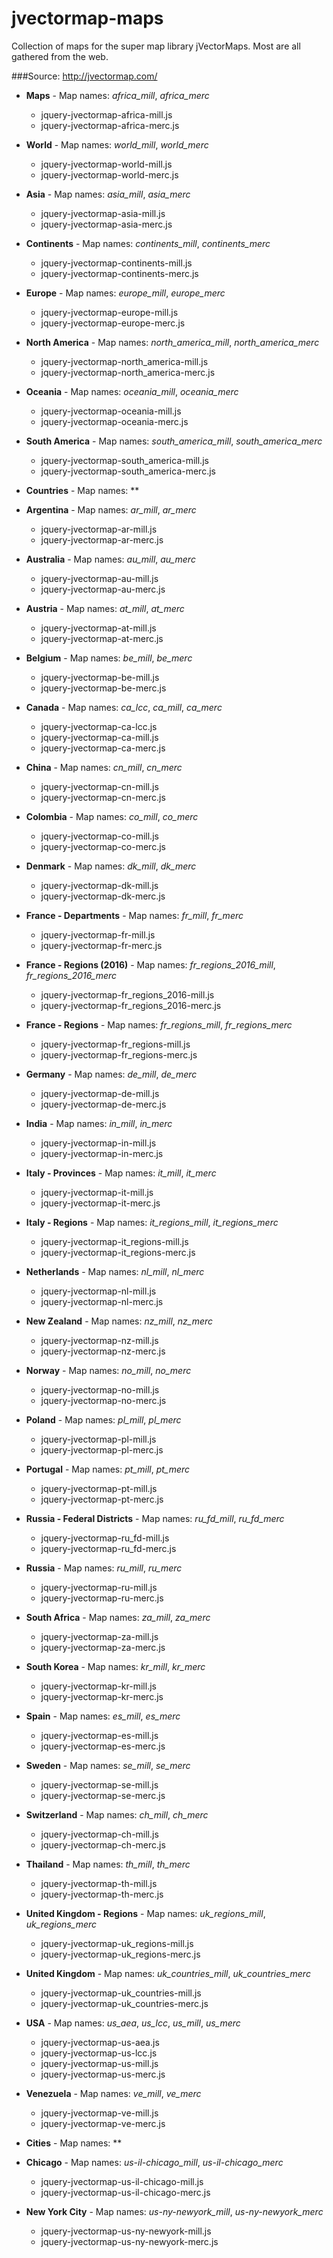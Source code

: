 # jvectormap-maps
Collection of maps for the super map library jVectorMaps. Most are all gathered from the web.


###Source: http://jvectormap.com/

- **Maps** - Map names: *africa_mill*, *africa_merc*
  - jquery-jvectormap-africa-mill.js
  - jquery-jvectormap-africa-merc.js

- **World** - Map names: *world_mill*, *world_merc*
  - jquery-jvectormap-world-mill.js
  - jquery-jvectormap-world-merc.js

- **Asia** - Map names: *asia_mill*, *asia_merc*
  - jquery-jvectormap-asia-mill.js
  - jquery-jvectormap-asia-merc.js

- **Continents** - Map names: *continents_mill*, *continents_merc*
  - jquery-jvectormap-continents-mill.js
  - jquery-jvectormap-continents-merc.js

- **Europe** - Map names: *europe_mill*, *europe_merc*
  - jquery-jvectormap-europe-mill.js
  - jquery-jvectormap-europe-merc.js

- **North America** - Map names: *north_america_mill*, *north_america_merc*
  - jquery-jvectormap-north_america-mill.js
  - jquery-jvectormap-north_america-merc.js

- **Oceania** - Map names: *oceania_mill*, *oceania_merc*
  - jquery-jvectormap-oceania-mill.js
  - jquery-jvectormap-oceania-merc.js

- **South America** - Map names: *south_america_mill*, *south_america_merc*
  - jquery-jvectormap-south_america-mill.js
  - jquery-jvectormap-south_america-merc.js

- **Countries** - Map names: **

- **Argentina** - Map names: *ar_mill*, *ar_merc*
  - jquery-jvectormap-ar-mill.js
  - jquery-jvectormap-ar-merc.js

- **Australia** - Map names: *au_mill*, *au_merc*
  - jquery-jvectormap-au-mill.js
  - jquery-jvectormap-au-merc.js

- **Austria** - Map names: *at_mill*, *at_merc*
  - jquery-jvectormap-at-mill.js
  - jquery-jvectormap-at-merc.js

- **Belgium** - Map names: *be_mill*, *be_merc*
  - jquery-jvectormap-be-mill.js
  - jquery-jvectormap-be-merc.js

- **Canada** - Map names: *ca_lcc*, *ca_mill*, *ca_merc*
  - jquery-jvectormap-ca-lcc.js
  - jquery-jvectormap-ca-mill.js
  - jquery-jvectormap-ca-merc.js

- **China** - Map names: *cn_mill*, *cn_merc*
  - jquery-jvectormap-cn-mill.js
  - jquery-jvectormap-cn-merc.js

- **Colombia** - Map names: *co_mill*, *co_merc*
  - jquery-jvectormap-co-mill.js
  - jquery-jvectormap-co-merc.js

- **Denmark** - Map names: *dk_mill*, *dk_merc*
  - jquery-jvectormap-dk-mill.js
  - jquery-jvectormap-dk-merc.js

- **France - Departments** - Map names: *fr_mill*, *fr_merc*
  - jquery-jvectormap-fr-mill.js
  - jquery-jvectormap-fr-merc.js

- **France - Regions (2016)** - Map names: *fr_regions_2016_mill*, *fr_regions_2016_merc*
  - jquery-jvectormap-fr_regions_2016-mill.js
  - jquery-jvectormap-fr_regions_2016-merc.js

- **France - Regions** - Map names: *fr_regions_mill*, *fr_regions_merc*
  - jquery-jvectormap-fr_regions-mill.js
  - jquery-jvectormap-fr_regions-merc.js

- **Germany** - Map names: *de_mill*, *de_merc*
  - jquery-jvectormap-de-mill.js
  - jquery-jvectormap-de-merc.js

- **India** - Map names: *in_mill*, *in_merc*
  - jquery-jvectormap-in-mill.js
  - jquery-jvectormap-in-merc.js

- **Italy - Provinces** - Map names: *it_mill*, *it_merc*
  - jquery-jvectormap-it-mill.js
  - jquery-jvectormap-it-merc.js

- **Italy - Regions** - Map names: *it_regions_mill*, *it_regions_merc*
  - jquery-jvectormap-it_regions-mill.js
  - jquery-jvectormap-it_regions-merc.js

- **Netherlands** - Map names: *nl_mill*, *nl_merc*
  - jquery-jvectormap-nl-mill.js
  - jquery-jvectormap-nl-merc.js

- **New Zealand** - Map names: *nz_mill*, *nz_merc*
  - jquery-jvectormap-nz-mill.js
  - jquery-jvectormap-nz-merc.js

- **Norway** - Map names: *no_mill*, *no_merc*
  - jquery-jvectormap-no-mill.js
  - jquery-jvectormap-no-merc.js

- **Poland** - Map names: *pl_mill*, *pl_merc*
  - jquery-jvectormap-pl-mill.js
  - jquery-jvectormap-pl-merc.js

- **Portugal** - Map names: *pt_mill*, *pt_merc*
  - jquery-jvectormap-pt-mill.js
  - jquery-jvectormap-pt-merc.js

- **Russia - Federal Districts** - Map names: *ru_fd_mill*, *ru_fd_merc*
  - jquery-jvectormap-ru_fd-mill.js
  - jquery-jvectormap-ru_fd-merc.js

- **Russia** - Map names: *ru_mill*, *ru_merc*
  - jquery-jvectormap-ru-mill.js
  - jquery-jvectormap-ru-merc.js

- **South Africa** - Map names: *za_mill*, *za_merc*
  - jquery-jvectormap-za-mill.js
  - jquery-jvectormap-za-merc.js

- **South Korea** - Map names: *kr_mill*, *kr_merc*
  - jquery-jvectormap-kr-mill.js
  - jquery-jvectormap-kr-merc.js

- **Spain** - Map names: *es_mill*, *es_merc*
  - jquery-jvectormap-es-mill.js
  - jquery-jvectormap-es-merc.js

- **Sweden** - Map names: *se_mill*, *se_merc*
  - jquery-jvectormap-se-mill.js
  - jquery-jvectormap-se-merc.js

- **Switzerland** - Map names: *ch_mill*, *ch_merc*
  - jquery-jvectormap-ch-mill.js
  - jquery-jvectormap-ch-merc.js

- **Thailand** - Map names: *th_mill*, *th_merc*
  - jquery-jvectormap-th-mill.js
  - jquery-jvectormap-th-merc.js

- **United Kingdom - Regions** - Map names: *uk_regions_mill*, *uk_regions_merc*
  - jquery-jvectormap-uk_regions-mill.js
  - jquery-jvectormap-uk_regions-merc.js

- **United Kingdom** - Map names: *uk_countries_mill*, *uk_countries_merc*
  - jquery-jvectormap-uk_countries-mill.js
  - jquery-jvectormap-uk_countries-merc.js

- **USA** - Map names: *us_aea*, *us_lcc*, *us_mill*, *us_merc*
  - jquery-jvectormap-us-aea.js
  - jquery-jvectormap-us-lcc.js
  - jquery-jvectormap-us-mill.js
  - jquery-jvectormap-us-merc.js

- **Venezuela** - Map names: *ve_mill*, *ve_merc*
  - jquery-jvectormap-ve-mill.js
  - jquery-jvectormap-ve-merc.js

- **Cities** - Map names: **

- **Chicago** - Map names: *us-il-chicago_mill*, *us-il-chicago_merc*
  - jquery-jvectormap-us-il-chicago-mill.js
  - jquery-jvectormap-us-il-chicago-merc.js

- **New York City** - Map names: *us-ny-newyork_mill*, *us-ny-newyork_merc*
  - jquery-jvectormap-us-ny-newyork-mill.js
  - jquery-jvectormap-us-ny-newyork-merc.js

